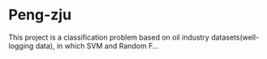 # Peng-zju
This project is a classification problem based on oil industry datasets(well-logging data), in which SVM and Random F…
